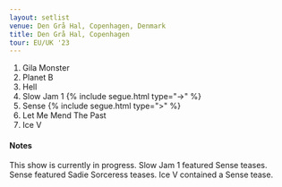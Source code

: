 ```yaml
---
layout: setlist
venue: Den Grå Hal, Copenhagen, Denmark
title: Den Grå Hal, Copenhagen
tour: EU/UK '23
---
```


1. Gila Monster
2. Planet B
3. Hell
4. Slow Jam 1 {% include segue.html type="->" %}
5. Sense {% include segue.html type=">" %}
6. Let Me Mend The Past
7. Ice V

<!--snippet-->


#### Notes

This show is currently in progress. Slow Jam 1 featured Sense teases. Sense featured Sadie Sorceress teases. Ice V contained a Sense tease.
